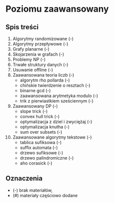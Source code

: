 # Poziomu zaawansowany
## Spis treści
1. Algorytmy randomizowane (-)
2. Algorytmy przepływowe (-)
3. Grafy planarne (-)
4. Skojarzenia w grafach (-)
5. Problemy NP (-)
6. Trwałe struktury danych (-)
7. Usuwanie offline (-)
8. Zaawansowana teoria liczb (-)
   - algorytm rho pollarda (-)
   - chińskie twierdzenie o resztach (-)
   - binarne gcd (-)
   - zaawansowana arytmetyka modulo (-)
   - trik z pierwiastkiem sześciennym (-)
9. Zaawansowany DP (-)
   - slope trick (-)
   - convex hull trick (-)
   - optymalizacja z dziel i zwyciężaj (-)
   - optymalizacja knutha (-)
   - sum over subsets (-)
10. Zaawansowane algorytmy tekstowe (-)
    - tablica sufiksowa (-)
    - suffix automata (-)
    - drzewo sufiksowe (-)
    - drzewo palindromiczne (-)
    - aho corasick (-)

## Oznaczenia
- (-) brak materiałów,
- (#) materiały częściowo dodane

